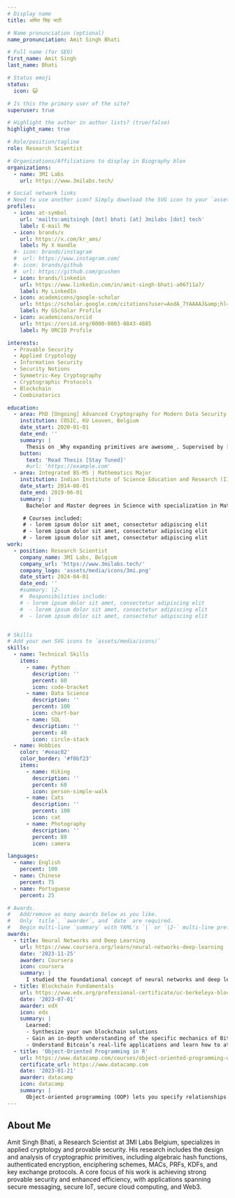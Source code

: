 ```yaml
---
# Display name
title: अमित सिंह भाटी

# Name pronunciation (optional)
name_pronunciation: Amit Singh Bhati

# Full name (for SEO)
first_name: Amit Singh
last_name: Bhati

# Status emoji
status:
  icon: 😺

# Is this the primary user of the site?
superuser: true

# Highlight the author in author lists? (true/false)
highlight_name: true

# Role/position/tagline
role: Research Scientist

# Organizations/Affiliations to display in Biography blox
organizations:
  - name: 3MI Labs
    url: https://www.3milabs.tech/

# Social network links
# Need to use another icon? Simply download the SVG icon to your `assets/media/icons/` folder.
profiles:
  - icon: at-symbol
    url: 'mailto:amitsingh [dot] bhati [at] 3milabs [dot] tech'
    label: E-mail Me
  - icon: brands/x
    url: https://x.com/kr_ams/
    label: My X Handle
  #- icon: brands/instagram
  #  url: https://www.instagram.com/
  #- icon: brands/github
  #  url: https://github.com/gcushen
  - icon: brands/linkedin
    url: https://www.linkedin.com/in/amit-singh-bhati-a06711a7/
    label: My LinkedIn
  - icon: academicons/google-scholar
    url: https://scholar.google.com/citations?user=AodA_7YAAAAJ&amp;hl=en&amp;oi=ao
    label: My GScholar Profile
  - icon: academicons/orcid
    url: https://orcid.org/0000-0003-0843-4885
    label: My ORCID Profile

interests:
  - Provable Security
  - Applied Cryptology
  - Information Security
  - Security Notions
  - Symmetric-Key Cryptography
  - Cryptographic Protocols
  - Blockchain
  - Combinatorics

education:
  - area: PhD [Ongoing] Advanced Cryptography for Modern Data Security
    institution: COSIC, KU Leuven, Belgium
    date_start: 2020-01-01
    date_end: ''
    summary: |
      Thesis on _Why expanding primitives are awesome_. Supervised by [Prof Bart Preneel](https://www.esat.kuleuven.be/cosic/people/person/?u=u0003308) and [Prof Elena Andreeva](https://sites.google.com/view/elenaandreeva). Presented 8 papers at popular cryptography conferences with the contributions being published in 3 Springer LNCS, 2 ACM and 1 IACR's ToSC proceedings.
    button:
      text: 'Read Thesis [Stay Tuned]'
      #url: 'https://example.com'
  - area: Integrated BS-MS | Mathematics Major 
    institution: Indian Institute of Science Education and Research (IISER), Pune, India
    date_start: 2014-08-01
    date_end: 2019-06-01
    summary: |
      Bachelor and Master degrees in Science with specialization in Mathematics. Master's thesis in Mathemtical Cryptology, on how to design a Fully Resilient, Identity-based, Efficient, Non-interactive and Decentralized Key Exchange Protocol (FRIEND-KEP)

     # Courses included:
     # - lorem ipsum dolor sit amet, consectetur adipiscing elit
     # - lorem ipsum dolor sit amet, consectetur adipiscing elit
     # - lorem ipsum dolor sit amet, consectetur adipiscing elit
work:
  - position: Research Scientist
    company_name: 3MI Labs, Belgium
    company_url: 'https://www.3milabs.tech/'
    company_logo: 'assets/media/icons/3mi.png'
    date_start: 2024-04-01
    date_end: ''
    #summary: |2-
    #  Responsibilities include:
    # - lorem ipsum dolor sit amet, consectetur adipiscing elit
    #  - lorem ipsum dolor sit amet, consectetur adipiscing elit
    #  - lorem ipsum dolor sit amet, consectetur adipiscing elit


# Skills
# Add your own SVG icons to `assets/media/icons/`
skills:
  - name: Technical Skills
    items:
      - name: Python
        description: ''
        percent: 80
        icon: code-bracket
      - name: Data Science
        description: ''
        percent: 100
        icon: chart-bar
      - name: SQL
        description: ''
        percent: 40
        icon: circle-stack
  - name: Hobbies
    color: '#eeac02'
    color_border: '#f0bf23'
    items:
      - name: Hiking
        description: ''
        percent: 60
        icon: person-simple-walk
      - name: Cats
        description: ''
        percent: 100
        icon: cat
      - name: Photography
        description: ''
        percent: 80
        icon: camera

languages:
  - name: English
    percent: 100
  - name: Chinese
    percent: 75
  - name: Portuguese
    percent: 25

# Awards.
#   Add/remove as many awards below as you like.
#   Only `title`, `awarder`, and `date` are required.
#   Begin multi-line `summary` with YAML's `|` or `|2-` multi-line prefix and indent 2 spaces below.
awards:
  - title: Neural Networks and Deep Learning
    url: https://www.coursera.org/learn/neural-networks-deep-learning
    date: '2023-11-25'
    awarder: Coursera
    icon: coursera
    summary: |
      I studied the foundational concept of neural networks and deep learning. By the end, I was familiar with the significant technological trends driving the rise of deep learning; build, train, and apply fully connected deep neural networks; implement efficient (vectorized) neural networks; identify key parameters in a neural network’s architecture; and apply deep learning to your own applications.
  - title: Blockchain Fundamentals
    url: https://www.edx.org/professional-certificate/uc-berkeleyx-blockchain-fundamentals
    date: '2023-07-01'
    awarder: edX
    icon: edx
    summary: |
      Learned:
      - Synthesize your own blockchain solutions
      - Gain an in-depth understanding of the specific mechanics of Bitcoin
      - Understand Bitcoin’s real-life applications and learn how to attack and destroy Bitcoin, Ethereum, smart contracts and Dapps, and alternatives to Bitcoin’s Proof-of-Work consensus algorithm
  - title: 'Object-Oriented Programming in R'
    url: https://www.datacamp.com/courses/object-oriented-programming-with-s3-and-r6-in-r
    certificate_url: https://www.datacamp.com
    date: '2023-01-21'
    awarder: datacamp
    icon: datacamp
    summary: |
      Object-oriented programming (OOP) lets you specify relationships between functions and the objects that they can act on, helping you manage complexity in your code. This is an intermediate level course, providing an introduction to OOP, using the S3 and R6 systems. S3 is a great day-to-day R programming tool that simplifies some of the functions that you write. R6 is especially useful for industry-specific analyses, working with web APIs, and building GUIs.
---
```


## About Me

Amit Singh Bhati, a Research Scientist at 3MI Labs Belgium, specializes in applied cryptology and provable security. His research includes the design and analysis of cryptographic primitives, including algebraic hash functions, authenticated encryption, enciphering schemes, MACs, PRFs, KDFs, and key exchange protocols. A core focus of his work is achieving strong provable security and enhanced efficiency, with applications spanning secure messaging, secure IoT, secure cloud computing, and Web3.
